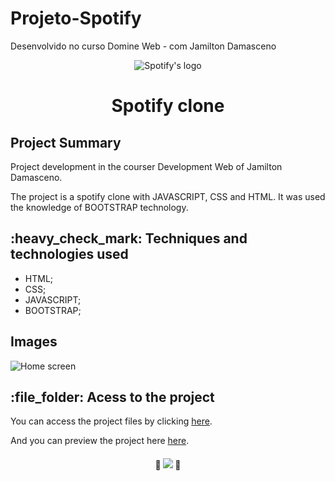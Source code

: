 # Projeto-Spotify
 Desenvolvido no curso Domine Web - com Jamilton Damasceno
<p align="center">
  <img src="https://user-images.githubusercontent.com/97169087/193473129-66f5b124-791a-4661-8730-c37bac36567c.png" alt="Spotify's logo"/>
</p>
<h1 align="center">Spotify clone</h1>
<h2>Project Summary</h2>
<p>Project development in the courser Development Web of Jamilton Damasceno.</p>
<p>The project is a spotify clone with JAVASCRIPT, CSS and HTML. It was used the knowledge of BOOTSTRAP technology.</p> 
<h2>:heavy_check_mark:  Techniques and technologies used</h2>
<ul>
 <li>HTML;</li>
 <li>CSS;</li>
 <li>JAVASCRIPT;</li>
 <li>BOOTSTRAP;</li>
</ul>
<h2>Images</h2>
<img src="https://user-images.githubusercontent.com/97169087/193473033-c6aaba2a-40db-4561-b49f-703cead27ccf.png" alt="Home screen"/>

<h2>:file_folder: Acess to the project</h2>

<p>You can access the project files by clicking <a href="https://github.com/PHDevss/Projeto-Spotify/">here</a>.</p> 
<p>And you can preview the project here <a href="https://phdevss.github.io/Projeto-Spotify/" target="_blank">here</a>.</p> 
<h4 align="center"> 
  🚧 <img src="http://img.shields.io/static/v1?label=STATUS&message=FINISHED&color=GREEN&style=for-the-badge" /> 🚧
